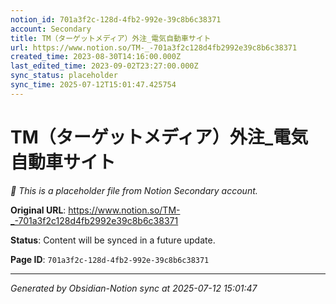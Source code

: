 ```yaml
---
notion_id: 701a3f2c-128d-4fb2-992e-39c8b6c38371
account: Secondary
title: TM（ターゲットメディア）外注_電気自動車サイト
url: https://www.notion.so/TM-_-701a3f2c128d4fb2992e39c8b6c38371
created_time: 2023-08-30T14:16:00.000Z
last_edited_time: 2023-09-02T23:27:00.000Z
sync_status: placeholder
sync_time: 2025-07-12T15:01:47.425754
---
```


# TM（ターゲットメディア）外注_電気自動車サイト

*🔄 This is a placeholder file from Notion Secondary account.*

**Original URL**: https://www.notion.so/TM-_-701a3f2c128d4fb2992e39c8b6c38371

**Status**: Content will be synced in a future update.

**Page ID**: `701a3f2c-128d-4fb2-992e-39c8b6c38371`

---

*Generated by Obsidian-Notion sync at 2025-07-12 15:01:47*
